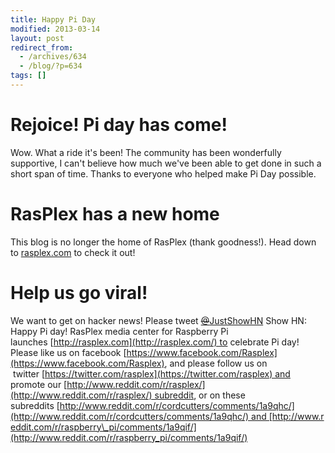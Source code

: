 ```yaml
---
title: Happy Pi Day
modified: 2013-03-14
layout: post
redirect_from:
  - /archives/634
  - /blog/?p=634
tags: []
---
```



Rejoice! Pi day has come!
=========================

Wow. What a ride it's been! The community has been wonderfully supportive, I can't believe how much we've been able to get done in such a short span of time. Thanks to everyone who helped make Pi Day possible.

RasPlex has a new home
======================

This blog is no longer the home of RasPlex (thank goodness!). Head down to [rasplex.com](http://rasplex.com) to check it out!

Help us go viral!
=================

We want to get on hacker news! Please tweet [~~@~~JustShowHN](https://twitter.com/JustShowHN) Show HN: Happy Pi day! RasPlex media center for Raspberry Pi launches [http://rasplex.com](http://rasplex.com/) to celebrate Pi day! Please like us on facebook [https://www.facebook.com/Rasplex](https://www.facebook.com/Rasplex), and please follow us on  twitter [https://twitter.com/rasplex](https://twitter.com/rasplex) and promote our [http://www.reddit.com/r/rasplex/](http://www.reddit.com/r/rasplex/) subreddit, or on these subreddits [http://www.reddit.com/r/cordcutters/comments/1a9qhc/](http://www.reddit.com/r/cordcutters/comments/1a9qhc/) and [http://www.reddit.com/r/raspberry\_pi/comments/1a9qif/](http://www.reddit.com/r/raspberry_pi/comments/1a9qif/)  
